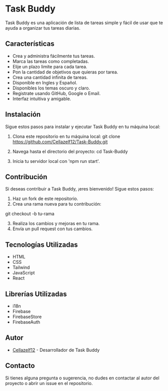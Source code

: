 # Task Buddy

Task Buddy es una aplicación de lista de tareas simple y fácil de usar que te ayuda a organizar tus tareas diarias.

## Características

- Crea y administra fácilmente tus tareas.
- Marca las tareas como completadas.
- Elije un plazo limite para cada tarea.
- Pon la cantidad de objetivos que quieras por tarea.
- Crea una cantidad infinita de tareas.
- Disponible en Ingles y Español.
- Disponibles los temas oscuro y claro.
- Registrate usando GitHub, Google o Email.
- Interfaz intuitiva y amigable.

## Instalación

Sigue estos pasos para instalar y ejecutar Task Buddy en tu máquina local:

1. Clona este repositorio en tu máquina local:
  git clone https://github.com/Cellazelf12/Task-Buddy.git

2. Navega hasta el directorio del proyecto:
  cd Task-Buddy

3. Inicia tu servidor local con 'npm run start'.

## Contribución

Si deseas contribuir a Task Buddy, ¡eres bienvenido! Sigue estos pasos:

1. Haz un fork de este repositorio.
2. Crea una rama nueva para tu contribución:

  git checkout -b tu-rama

3. Realiza los cambios y mejoras en tu rama.
4. Envía un pull request con tus cambios.

## Tecnologías Utilizadas

- HTML
- CSS
- Tailwind
- JavaScript
- React

## Librerías Utilizadas
- i18n
- Firebase
- FirebaseStore
- FirebaseAuth

## Autor

- [Cellazelf12](https://github.com/Cellazelf12) - Desarrollador de Task Buddy

## Contacto

Si tienes alguna pregunta o sugerencia, no dudes en contactar al autor del proyecto o abrir un issue en el repositorio.

